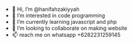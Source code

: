 - 👋 Hi, I’m @hanifahzakiyyah
- 👀 I’m interested in code programming
- 🌱 I’m currently learning javascript and php
- 💞️ I’m looking to collaborate on making website
- 📫 reach me on whatsapp +6282231259145

<!---
hanifahzakiyyah/hanifahzakiyyah is a ✨ special ✨ repository because its `README.md` (this file) appears on your GitHub profile.
You can click the Preview link to take a look at your changes.
--->
